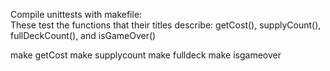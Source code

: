 Compile unittests with makefile:<br/>
These test the functions that their titles describe: getCost(), supplyCount(), fullDeckCount(), and isGameOver()

make getCost
make supplycount
make fulldeck
make isgameover
